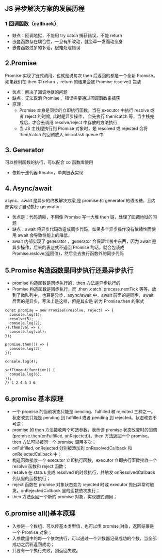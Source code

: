## JS 异步解决方案的发展历程

### 1.回调函数（callback）

- 缺点：回调地狱，不能用 try catch 捕获错误，不能 return
- 嵌套函数存在耦合性，一旦有所改动，就会牵一发而动全身
- 嵌套函数过多的多话，很难处理错误

## 2.Promise

Promise 实现了链式调用，也就是说每次 then 后返回的都是一个全新 Promise，如果我们在 then 中 return ，return 的结果会被 Promise.resolve() 包装

- 优点：解决了回调地狱的问题
- 缺点：无法取消 Promise ，错误需要通过回调函数来捕获
- 原理：
  - Promise 本身是同步的立即执行函数，当在 executor 中执行 resolve 或者 reject 的时候, 此时是异步操作， 会先执行 then/catch 等，当主栈完成后，才会去调用 resolve/reject 中存放的方法执行
  - 当 JS 主线程执行到 Promise 对象时，是 resolved 或 rejected 会将 then/catch 的回调放入 microtask queue 中

## 3. Generator

可以控制函数的执行，可以配合 co 函数库使用

- 依赖于迭代器 Iterator，单向链表实现

## 4. Async/await

async、await 是异步的终极解决方案,是 promise 和 generator 的语法糖，且内部实现了自动执行 generator

- 优点是：代码清晰，不用像 Promise 写一大堆 then 链，处理了回调地狱的问题
- 缺点：await 将异步代码改造成同步代码，如果多个异步操作没有依赖性而使用 await 会导致性能上的降低。
- await 内部实现了 generator ，generator 会保留堆栈中东西，因为 await 是异步操作，后来的表达式不返回 Promise 的话，就会包装成 Promise.reslove(返回值)，然后会去执行函数外的同步代码

## 5.Promise 构造函数是同步执行还是异步执行

- promise 构造函数是同步执行的，then 方法是异步执行的
- Promise 构造函数是同步执行，而 .then .catch .process.nextTick 等等，放到了微队列中，也算是异步，async/await 中，await 前面的是同步，await 后面的是异步，写法上是这样，但是其实是 转为 Promise.then 的形式

```
const promise = new Promise((resolve, reject) => {
  console.log(1);
  resolve(5);
  console.log(2);
}).then(val => {
  console.log(val);
});

promise.then(() => {
  console.log(3);
});

console.log(4);

setTimeout(function() {
  console.log(6);
});
// 1 2 4 5 3 6
```

## 6.promise 基本原理

- 一个 promise 的当前状态只能是 pending、fulfilled 和 rejected 三种之一。状态改变只能是 pending 到 fulfilled 或者 pending 到 rejected。状态改变不可逆；
- promise 的 then 方法接收两个可选参数，表示该 promise 状态改变时的回调(promise.then(onFulfilled, onRejected))。then 方法返回一个 promise。then 方法可以被同一个 promise 调用多次；
- onFulfilled, onRejected 分别被添加到 onResolvedCallback 和 onRejectedCallback 中；
- 构造函数接收一个 executor 立即执行函数，executor 立即执行函数接收一个 resolve 函数和 reject 函数；
- resolve 在 status 变成 resolved 的时候执行，并触发 onResolvedCallback 列队里的函数执行；
- reject 函数在 promise 对象状态变为 rejected 时或 executor 抛出异常时触发，onRejectedCallback 里的函数依次执行；
- then 方法返回一个新的 promise 对象，实现链式调用；

## 6.promise all()基本原理

- 入参是一个数组，可以传基本类型值，也可以传 promise 对象，返回结果是一个 Promise 对象；
- 入参数组中的每一个依次执行，可以通过一个计数器记录成功的个数，当全部成功之后彩返回成功；
- 只要有一个执行失败，则返回失败。
